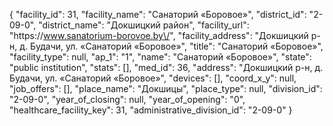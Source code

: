 {
    "facility_id": 31,
    "facility_name": "Санаторий «Боровое»",
    "district_id": "2-09-0",
    "district_name": "Докшицкий район",
    "facility_url": "https:\/\/www.sanatorium-borovoe.by\/",
    "facility_address": "Докшицкий р-н, д. Будачи, ул. «Санаторий «Боровое»",
    "title": "Санаторий «Боровое»",
    "facility_type": null,
    "ap_1": "1",
    "name": "Санаторий «Боровое»",
    "state": "public institution",
    "stats": [],
    "med_id": 36,
    "address": "Докшицкий р-н, д. Будачи, ул. «Санаторий «Боровое»",
    "devices": [],
    "coord_x_y": null,
    "job_offers": [],
    "place_name": "Докшицы",
    "place_type": null,
    "division_id": "2-09-0",
    "year_of_closing": null,
    "year_of_opening": "0",
    "healthcare_facility_key": 31,
    "administrative_division_id": "2-09-0"
}